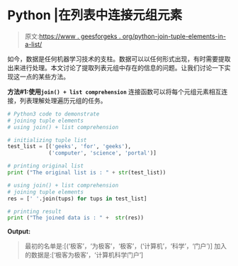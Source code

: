# Python |在列表中连接元组元素

> 原文:[https://www . geesforgeks . org/python-join-tuple-elements-in-a-list/](https://www.geeksforgeeks.org/python-join-tuple-elements-in-a-list/)

如今，数据是任何机器学习技术的支柱。数据可以以任何形式出现，有时需要提取出来进行处理。本文讨论了提取列表元组中存在的信息的问题。让我们讨论一下实现这一点的某些方法。

**方法#1:使用`join() + list comprehension`**
连接函数可以将每个元组元素相互连接，列表理解处理遍历元组的任务。

```py
# Python3 code to demonstrate 
# joining tuple elements
# using join() + list comprehension

# initializing tuple list 
test_list = [('geeks', 'for', 'geeks'),
             ('computer', 'science', 'portal')]

# printing original list
print ("The original list is : " + str(test_list))

# using join() + list comprehension
# joining tuple elements 
res = [' '.join(tups) for tups in test_list]

# printing result 
print ("The joined data is : " +  str(res))
```

**Output:**

> 最初的名单是:[(‘极客’，‘为极客’，‘极客’，(‘计算机’，‘科学’，‘门户’)]
> 加入的数据是:[‘极客为极客’，‘计算机科学门户’]